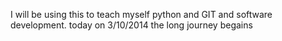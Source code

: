 I will be using this to teach myself python and GIT and software development. today on 3/10/2014 the long journey begains
